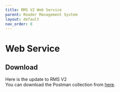 ```yaml
---
title: RMS V2 Web Service 
parent: Reader Management System
layout: default
nav_order: 8
---
```


# Web Service

## Download

Here is the update to RMS V2  
You can download the Postman collection from [here](https://documenter.getpostman.com/view/39554236/2sAYJ7fK37).